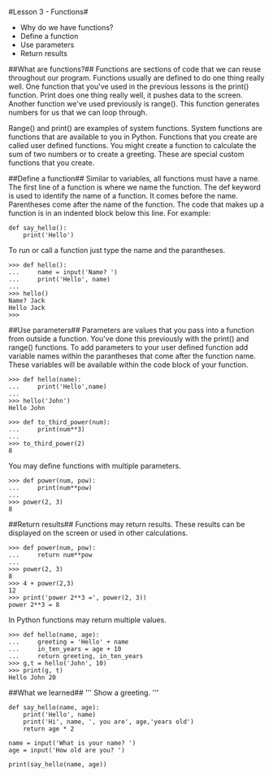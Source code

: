 #Lesson 3 - Functions#

- Why do we have functions?
- Define a function
- Use parameters
- Return results


##What are functions?##
Functions are sections of code that we can reuse throughout our program. Functions usually are defined to do one thing really well. One function that you've used in the previous lessons is the print() function. Print does one thing really well, it pushes data to the screen. Another function we've used previously is range(). This function generates numbers for us that we can loop through.

Range() and print() are examples of system functions. System functions are functions that are available to you in Python. Functions that you create are called user defined functions. You might create a function to calculate the sum of two numbers or to create a greeting. These are special custom functions that you create.

##Define a function##
Similar to variables, all functions must have a name. The first line of a function is where we name the function. The def keyword is used to identify the name of a function. It comes before the name. Parentheses come after the name of the function. The code that makes up a function is in an indented block below this line. For example:

    def say_hello():
        print('Hello')

To run or call a function just type the name and the parantheses.

    >>> def hello():
    ...     name = input('Name? ')
    ...     print('Hello', name)
    ... 
    >>> hello()
    Name? Jack
    Hello Jack
    >>> 

##Use parameters##
Parameters are values that you pass into a function from outside a function. You've done this previously with the print() and range() functions. To add parameters to your user defined function add variable names within the parantheses that come after the function name. These variables will be available within the code block of your function.

    >>> def hello(name):
    ...     print('Hello',name)
    ... 
    >>> hello('John')
    Hello John
    
    >>> def to_third_power(num):
    ...     print(num**3)
    ... 
    >>> to_third_power(2)
    8
    
You may define functions with multiple parameters.
    
    >>> def power(num, pow):
    ...     print(num**pow)
    ... 
    >>> power(2, 3)
    8

##Return results##
Functions may return results. These results can be displayed on the screen or used in other calculations.

    >>> def power(num, pow):
    ...     return num**pow
    ... 
    >>> power(2, 3)
    8
    >>> 4 + power(2,3)
    12
    >>> print('power 2**3 =', power(2, 3))
    power 2**3 = 8
    
In Python functions may return multiple values. 
    
    >>> def hello(name, age):
    ...     greeting = 'Hello' + name
    ...     in_ten_years = age + 10
    ...     return greeting, in_ten_years
    >>> g,t = hello('John', 10)
    >>> print(g, t)
    Hello John 20

##What we learned##
    '''
    Show a greeting.
    '''

    def say_hello(name, age):
        print('Hello', name)
        print('Hi', name, ', you are', age,'years old')
        return age * 2

    name = input('What is your name? ')
    age = input('How old are you? ')

    print(say_hello(name, age))

